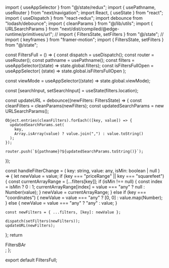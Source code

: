 import { useAppSelector } from "@/state/redux";
import { usePathname, useRouter } from "next/navigation";
import React, { useState } from "react";
import { useDispatch } from "react-redux";
import debounce from "lodash/debounce";
import { cleanParams } from "@/lib/utils";
import { URLSearchParams } from "next/dist/compiled/@edge-runtime/primitives/url";
// import { FiltersState, setFilters } from "@/state";
// import { keyframes } from "framer-motion";
import { FiltersState,  setFilters } from "@/state";

const FiltersFull = () => {
  const dispatch = useDispatch();
  const router = useRouter();
  const pathname = usePathname();
  const filters = useAppSelector((state) => state.global.filters);
  const isFiltersFullOpen = useAppSelector(
    (state) => state.global.isFiltersFullOpen
  );
  

  const viewMode = useAppSelector((state) => state.global.viewMode);

  const [searchInput, setSearchInput] = useState(filters.location);
  


  const updateURL = debounce((newFilters: FiltersState) => {
    const cleanFilters = cleanParams(newFilters);
    const updatedSearchParams = new URLSearchParams();

    Object.entries(cleanFilters).forEach(([key, value]) => {
      updatedSearchParams.set(
        key,
        Array.isArray(value) ? value.join(",") : value.toString()
      );
    });

    router.push(`${pathname}?${updatedSearchParams.toString()}`);
  });

  const handleFilterChange = (
    key: string,
    value: any,
    isMin: boolean | null
  ) => {
    let newValue = value;
    if (key === "priceRange" || key === "squarefeet") {
      const currentArrayRange = [...filters[key]];
      if (isMin !== null) {
        const index = isMin ? 0 : 1;
        currentArrayRange[index] = value === "any" ? null : Number(value);
      }
      newValue = currentArrayRange;
    } else if (key === "coordinates") {
      newValue = value === "any" ? [0, 0] : value.map(Number);
    } else {
      newValue = value === "any" ? "any" : value;
    }

    const newFilters = { ...filters, [key]: newValue };

    dispatch(setFilters(newFilters));
    updateURL(newFilters);
  };
  return <div>FiltersBAr</div>;
};

export default FiltersFull;
